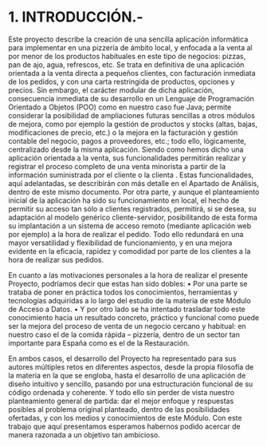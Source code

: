 <h1> 1.	INTRODUCCIÓN.- </h1>
Este proyecto describe la creación de una sencilla aplicación informática para implementar en una pizzería de ámbito local, y enfocada a la venta al por menor de los productos habituales en este tipo de negocios: pizzas, pan de ajo, agua, refrescos, etc.
Se trata en definitiva de una aplicación orientada a la venta directa a pequeños clientes, con facturación inmediata de los pedidos, y con una carta restringida de productos, opciones y precios. Sin embargo, el carácter modular de dicha aplicación, consecuencia inmediata de su desarrollo en un Lenguaje de Programación Orientado a Objetos (POO) como en nuestro caso fue Java; permite considerar la posibilidad de ampliaciones futuras sencillas a otros módulos de mejora, como por ejemplo la gestión de productos y stocks (altas, bajas, modificaciones de precio, etc.) o la mejora en la facturación y gestión contable del negocio, pagos a proveedores, etc.; todo ello, lógicamente, centralizado desde la misma aplicación.
Siendo como hemos dicho una aplicación orientada a la venta, sus funcionalidades permitirán realizar y registrar el proceso completo de una venta minorista a partir de la información suministrada por el cliente o la clienta . Estas funcionalidades, aquí adelantadas, se describirán con más detalle en el Apartado de Análisis, dentro de este mismo documento.
Por otra parte, y aunque el planteamiento inicial de la aplicación ha sido su funcionamiento en local, el hecho de permitir su acceso tan sólo a clientes registrados, permitirá, si se desea, su adaptación al modelo genérico cliente-servidor, posibilitando de esta forma su implantación a un sistema de acceso remoto (mediante aplicación web por ejemplo) a la hora de realizar el pedido. Todo ello redundará en una mayor versatilidad y flexibilidad de funcionamiento, y en una mejora evidente en la eficacia, rapidez y comodidad por parte de los clientes a la hora de realizar sus pedidos.

En cuanto a las motivaciones personales a la hora de realizar el presente Proyecto, podríamos decir que estas han sido dobles:
•	Por una parte se trataba de poner en práctica todos los conocimientos, herramientas y tecnologías adquiridas a lo largo del estudio de la materia de este Módulo de Acceso a Datos.
•	Y por otro lado se ha intentado trasladar todo este conocimiento hacia un resultado concreto, práctico y funcional como puede ser la mejora del proceso de venta de un negocio cercano y habitual: en nuestro caso el de la comida rápida – pizzería, dentro de un sector tan importante para España como es el de la Restauración.

En ambos casos, el desarrollo del Proyecto ha representado para sus autores múltiples retos en diferentes aspectos, desde la propia filosofía de la materia en la que se engloba, hasta el desarrollo de una aplicación de diseño intuitivo y sencillo, pasando por una estructuración funcional de su código ordenada y coherente. Y todo ello sin perder de vista nuestro planteamiento general de partida: dar el mejor enfoque y respuestas posibles al problema original planteado, dentro de las posibilidades ofertadas, y con los medios y conocimientos de este Módulo. Con este trabajo que aquí presentamos esperamos habernos podido acercar de manera razonada a un objetivo tan ambicioso.

